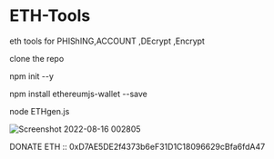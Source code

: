 # ETH-Tools
eth tools for PHIShING,ACCOUNT ,DEcrypt ,Encrypt 


clone the repo

npm init --y

npm install ethereumjs-wallet --save  

node ETHgen.js

![Screenshot 2022-08-16 002805](https://user-images.githubusercontent.com/24895532/184698469-8bd09b3d-4cff-4e86-b975-81776eebb67c.png)




DONATE ETH :: 0xD7AE5DE2f4373b6eF31D1C18096629cBfa6fdA47
